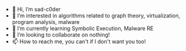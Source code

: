 - 👋 Hi, I’m sad-c0der
- 👀 I’m interested in algorithms related to graph theory, virtualization, program analysis, malware
- 🌱 I’m currently learning Symbolic Execution, Malware RE
- 💞️ I’m looking to collaborate on nothing!
- 📫 How to reach me, you can't if I don't want you too!

